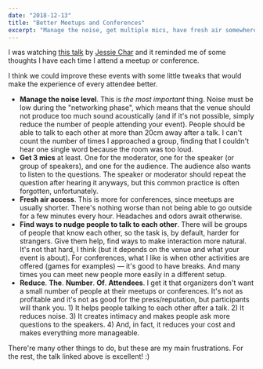 ```yaml
---
date: "2018-12-13"
title: "Better Meetups and Conferences"
excerpt: "Manage the noise, get multiple mics, have fresh air somewhere, help people talk to each other and reduce the number of attendees."
---
```


I was watching [this talk](https://youtu.be/_9D6ZIEQalc) by [Jessie Char][jc] and it reminded me of some thoughts I have each time I attend a meetup or conference.

I think we could improve these events with some little tweaks that would make the experience of every attendee better.

- **Manage the noise level**. This is _the most important_ thing. Noise must be low during the "networking phase", which means that the venue should not produce too much sound acoustically (and if it's not possible, simply reduce the number of people attending your event). People should be able to talk to each other at more than 20cm away after a talk. I can't count the number of times I approached a group, finding that I couldn't hear one single word because the room was too loud.
- **Get 3 mics** at least. One for the moderator, one for the speaker (or group of speakers), and one for the audience. The audience also wants to listen to the questions. The speaker or moderator should repeat the question after hearing it anyways, but this common practice is often forgotten, unfortunately.
- **Fresh air access**. This is more for conferences, since meetups are usually shorter. There's nothing worse than not being able to go outside for a few minutes every hour. Headaches and odors await otherwise.
- **Find ways to nudge people to talk to each other**. There will be groups of people that know each other, so the task is, by default, harder for strangers. Give them help, find ways to make interaction more natural. It's not that hard, I think (but it depends on the venue and what your event is about). For conferences, what I like is when other activities are offered (games for examples) — it's good to have breaks. And many times you can meet new people more easily in a different setup.
- **Reduce**. **The**. **Number**. **Of**. **Attendees**. I get it that organizers don't want a small number of people at their meetups or conferences. It's not as profitable and it's not as good for the press/reputation, but participants will thank you. 1) It helps people talking to each other after a talk. 2) It reduces noise. 3) It creates intimacy and makes people ask more questions to the speakers. 4) And, in fact, it reduces your cost and makes everything more manageable.

There're many other things to do, but these are my main frustrations. For the rest, the talk linked above is excellent! :)


[jc]: https://twitter.com/jessiechar
